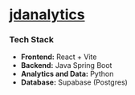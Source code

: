 # [jdanalytics](https://jdanalytics.vercel.app/)

### Tech Stack
- **Frontend:** React + Vite
- **Backend:** Java Spring Boot
- **Analytics and Data:** Python
- **Database:** Supabase (Postgres)